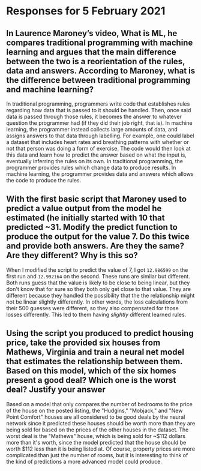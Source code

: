 # Responses for 5 February 2021

## In Laurence Maroney’s video, What is ML, he compares traditional programming with machine learning and argues that the main difference between the two is a reorientation of the rules, data and answers. According to Maroney, what is the difference between traditional programming and machine learning?

In traditional programming, programmers write code that establishes rules regarding how data that is passed to it should be handled. Then, once said data is passed through those rules, it becomes the answer to whatever question the programmer had (if they did their job right, that is).
In machine learning, the programmer instead collects large amounts of data, and assigns answers to that data through labelling. For example, one could label a dataset that includes heart rates and breathing patterns with whether or not that person was doing a form of exercise. The code would then look at this data and learn how to predict the answer based on what the input is, eventually inferring the rules on its own.
In traditional programming, the programmer provides rules which change data to produce results. In machine learning, the programmer provides data and answers which allows the code to produce the rules.

## With the first basic script that Maroney used to predict a value output from the model he estimated (he initially started with 10 that predicted ~31. Modify the predict function to produce the output for the value 7. Do this twice and provide both answers. Are they the same? Are they different? Why is this so?

When I modified the script to predict the value of 7, I got `12.986599` on the first run and `12.992164` on the second. These runs are similar but different. Both runs guess that the value is likely to be close to being linear, but they don't know that for sure so they both only get close to that value. They are different because they handled the possibility that the the relationship might not be linear slightly differently. In other words, the loss calculations from their 500 guesses were different, so they also compensated for those losses differently. This led to them having _slightly_ different learned rules.

## Using the script you produced to predict housing price, take the provided six houses from Mathews, Virginia and train a neural net model that estimates the relationship between them. Based on this model, which of the six homes present a good deal? Which one is the worst deal? Justify your answer

Based on a model that only compares the number of bedrooms to the price of the house on the posted listing, the "Hudgins," "Mobjack," and "New Point Comfort" houses are all considered to be good deals by the neural network since it predicted these houses should be worth more than they are being sold for based on the prices of the other houses in the dataset. The worst deal is the "Mathews" house, which is being sold for ~$112 dollars more than it's worth, since the model predicted that the house should be worth $112 less than it is being listed at. Of course, property prices are more complicated than just the number of rooms, but it is interesting to think of the kind of predictions a more advanced model could produce.